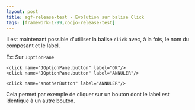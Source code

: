 ```yaml
---
layout: post
title: agf-release-test - Evolution sur balise Click
tags: [framework-1-99,codjo-release-test]
---
```

Il est maintenant possible d'utiliser la balise ```click``` avec, à la fois, le nom du composant et le label.

Ex: Sur ```JOptionPane```
```
<click name="JOptionPane.button" label="OK"/>
<click name="JOptionPane.button" label="ANNULER"/>

<click name="anotherButton" label="ANNULER"/>
```

Cela permet par exemple de cliquer sur un bouton dont le label est identique à un autre bouton.